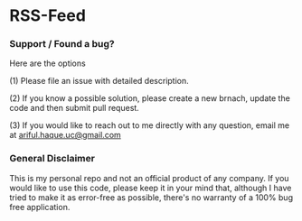 # RSS-Feed


### Support / Found a bug?
Here are the options

(1) Please file an issue with detailed description.

(2) If you know a possible solution, please create a new brnach, update the code and then submit pull request.

(3) If you would  like to reach out to me directly with any question, email me at ariful.haque.uc@gmail.com
  
### General Disclaimer 
This is my personal repo and not an official product of any company. If you would like to use this code, please keep it in your mind that, although I have tried to make it as error-free as possible, there's no warranty of a 100% bug free application. 


